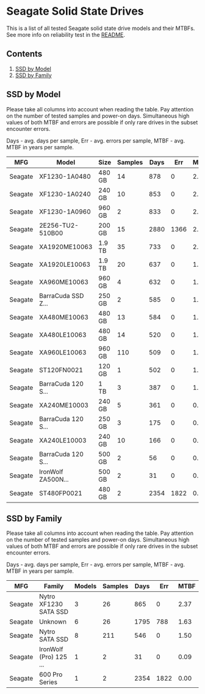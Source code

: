 Seagate Solid State Drives
==========================

This is a list of all tested Seagate solid state drive models and their MTBFs. See
more info on reliability test in the [README](https://github.com/linuxhw/EnterpriseDrive).

Contents
--------

1. [ SSD by Model  ](#ssd-by-model)
2. [ SSD by Family ](#ssd-by-family)

SSD by Model
------------

Please take all columns into account when reading the table. Pay attention on the
number of tested samples and power-on days. Simultaneous high values of both MTBF
and errors are possible if only rare drives in the subset encounter errors.

Days - avg. days per sample,
Err  - avg. errors per sample,
MTBF - avg. MTBF in years per sample.

| MFG       | Model              | Size   | Samples | Days  | Err   | MTBF |
|-----------|--------------------|--------|---------|-------|-------|------|
| Seagate   | XF1230-1A0480      | 480 GB | 14      | 878   | 0     | 2.41   |
| Seagate   | XF1230-1A0240      | 240 GB | 10      | 853   | 0     | 2.34   |
| Seagate   | XF1230-1A0960      | 960 GB | 2       | 833   | 0     | 2.28   |
| Seagate   | 2E256-TU2-510B00   | 200 GB | 15      | 2880  | 1366  | 2.19   |
| Seagate   | XA1920ME10063      | 1.9 TB | 35      | 733   | 0     | 2.01   |
| Seagate   | XA1920LE10063      | 1.9 TB | 20      | 637   | 0     | 1.75   |
| Seagate   | XA960ME10063       | 960 GB | 4       | 632   | 0     | 1.73   |
| Seagate   | BarraCuda SSD Z... | 250 GB | 2       | 585   | 0     | 1.60   |
| Seagate   | XA480ME10063       | 480 GB | 13      | 584   | 0     | 1.60   |
| Seagate   | XA480LE10063       | 480 GB | 14      | 520   | 0     | 1.43   |
| Seagate   | XA960LE10063       | 960 GB | 110     | 509   | 0     | 1.39   |
| Seagate   | ST120FN0021        | 120 GB | 1       | 502   | 0     | 1.38   |
| Seagate   | BarraCuda 120 S... | 1 TB   | 3       | 387   | 0     | 1.06   |
| Seagate   | XA240ME10003       | 240 GB | 5       | 361   | 0     | 0.99   |
| Seagate   | BarraCuda 120 S... | 250 GB | 3       | 175   | 0     | 0.48   |
| Seagate   | XA240LE10003       | 240 GB | 10      | 166   | 0     | 0.46   |
| Seagate   | BarraCuda 120 S... | 500 GB | 2       | 56    | 0     | 0.16   |
| Seagate   | IronWolf ZA500N... | 500 GB | 2       | 31    | 0     | 0.09   |
| Seagate   | ST480FP0021        | 480 GB | 2       | 2354  | 1822  | 0.00   |

SSD by Family
-------------

Please take all columns into account when reading the table. Pay attention on the
number of tested samples and power-on days. Simultaneous high values of both MTBF
and errors are possible if only rare drives in the subset encounter errors.

Days - avg. days per sample,
Err  - avg. errors per sample,
MTBF - avg. MTBF in years per sample.

| MFG       | Family                 | Models | Samples | Days  | Err   | MTBF |
|-----------|------------------------|--------|---------|-------|-------|------|
| Seagate   | Nytro XF1230 SATA SSD  | 3      | 26      | 865   | 0     | 2.37   |
| Seagate   | Unknown                | 6      | 26      | 1795  | 788   | 1.63   |
| Seagate   | Nytro SATA SSD         | 8      | 211     | 546   | 0     | 1.50   |
| Seagate   | IronWolf (Pro) 125 ... | 1      | 2       | 31    | 0     | 0.09   |
| Seagate   | 600 Pro Series         | 1      | 2       | 2354  | 1822  | 0.00   |
